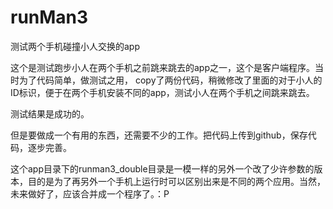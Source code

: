 # runMan3
测试两个手机碰撞小人交换的app

这个是测试跑步小人在两个手机之前跳来跳去的app之一，这个是客户端程序。当时为了代码简单，做测试之用，
copy了两份代码，稍微修改了里面的对于小人的ID标识，便于在两个手机安装不同的app，测试小人在两个手机之间跳来跳去。

测试结果是成功的。

但是要做成一个有用的东西，还需要不少的工作。把代码上传到github，保存代码，逐步完善。

这个app目录下的runman3_double目录是一模一样的另外一个改了少许参数的版本，目的是为了再另外一个手机上运行时可以区别出来是不同的两个应用。当然，未来做好了，应该合并成一个程序了。：P
